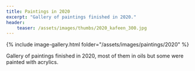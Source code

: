 ```yaml
---
title: Paintings in 2020
excerpt: "Gallery of paintings finished in 2020."
header:
    teaser: /assets/images/thumbs/2020_kafeen_300.jpg
---
```


{% include image-gallery.html folder="/assets/images/paintings/2020" %}

Gallery of paintings finished in 2020, most of them in oils but some were painted with acrylics.


